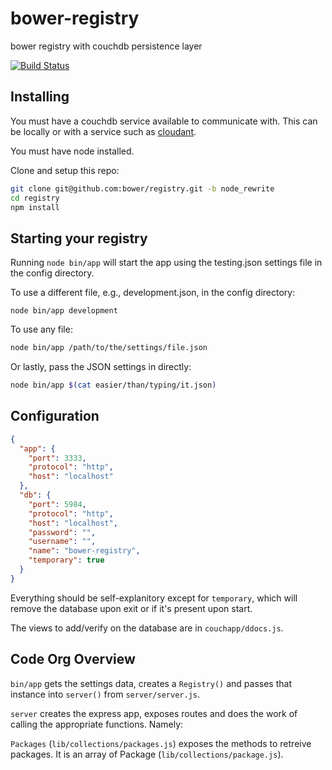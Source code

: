 bower-registry
===================

bower registry with couchdb persistence layer

[![Build Status](https://travis-ci.org/bower/registry.png?branch=node_rewrite)](https://travis-ci.org/bower/registry)

## Installing

You must have a couchdb service available to communicate with. This can be locally or with
a service such as [cloudant](https://cloudant.com/).

You must have node installed.

Clone and setup this repo:

```bash
git clone git@github.com:bower/registry.git -b node_rewrite
cd registry
npm install
```

## Starting your registry

Running `node bin/app` will start the app using the testing.json settings
file in the config directory. 

To use a different file, e.g., development.json,  in the config directory:

```
node bin/app development
```

To use any file:

```bash
node bin/app /path/to/the/settings/file.json
```

Or lastly, pass the JSON settings in directly:

```bash
node bin/app $(cat easier/than/typing/it.json)
```

## Configuration

```json
{
  "app": {
    "port": 3333,
    "protocol": "http",
    "host": "localhost"
  },
  "db": {
    "port": 5984,
    "protocol": "http",
    "host": "localhost",
    "password": "",
    "username": "",
    "name": "bower-registry",
    "temporary": true
  }
}
```

Everything should be self-explanitory except for `temporary`, which will remove
the database upon exit or if it's present upon start. 

The views to add/verify on the database are in `couchapp/ddocs.js`.

## Code Org Overview

`bin/app` gets the settings data, creates a `Registry()` and passes that 
instance into `server()` from `server/server.js`.

`server` creates the express app, exposes routes and does the work of 
calling the appropriate functions. Namely:

`Packages` (`lib/collections/packages.js`) exposes the methods to retreive packages. It
is an array of Package (`lib/collections/package.js`). 




